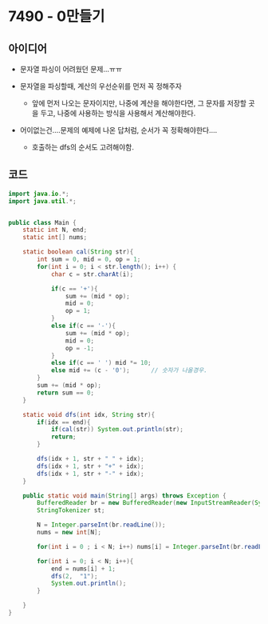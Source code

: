 # 7490 - 0만들기



## 아이디어

* 문자열 파싱이 어려웠던 문제...ㅠㅠ

* 문자열을 파싱할때, 계산의 우선순위를 먼저 꼭 정해주자
    - 앞에 먼저 나오는 문자이지만, 나중에 계산을 해야한다면, 그 문자를 저장할 곳을 두고, 나중에 사용하는 방식을 사용해서 계산해야한다.

* 어이없는건....문제의 예제에 나온 답처럼, 순서가 꼭 정확해야한다....
    - 호출하는 dfs의 순서도 고려해야함.


## 코드

```java
import java.io.*;
import java.util.*;


public class Main {
    static int N, end;
    static int[] nums;

    static boolean cal(String str){
        int sum = 0, mid = 0, op = 1;
        for(int i = 0; i < str.length(); i++) {
            char c = str.charAt(i);

            if(c == '+'){
                sum += (mid * op);
                mid = 0;
                op = 1;
            }
            else if(c == '-'){
                sum += (mid * op);
                mid = 0;
                op = -1;
            }
            else if(c == ' ') mid *= 10;
            else mid += (c - '0');      // 숫자가 나올경우.
        }
        sum += (mid * op);
        return sum == 0;
    }

    static void dfs(int idx, String str){
        if(idx == end){
            if(cal(str)) System.out.println(str);
            return;
        }

        dfs(idx + 1, str + " " + idx);
        dfs(idx + 1, str + "+" + idx);
        dfs(idx + 1, str + "-" + idx);
    }

    public static void main(String[] args) throws Exception {
        BufferedReader br = new BufferedReader(new InputStreamReader(System.in));
        StringTokenizer st;

        N = Integer.parseInt(br.readLine());
        nums = new int[N];

        for(int i = 0 ; i < N; i++) nums[i] = Integer.parseInt(br.readLine());

        for(int i = 0; i < N; i++){
            end = nums[i] + 1;
            dfs(2,  "1");
            System.out.println();
        }

    }
}
```